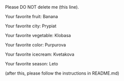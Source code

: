 Please DO NOT delete me (this line).

Your favorite fruit: Banana

Your favorite city: Prypiat

Your favorite vegetable: Klobasa

Your favorite color: Purpurova

Your favorite icecream: Kvetakova

Your favorite season: Leto


(after this, please follow the instructions in README.md)
